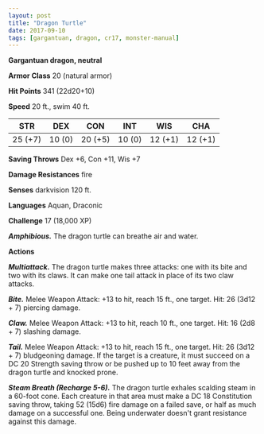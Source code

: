 ```yaml
---
layout: post
title: "Dragon Turtle"
date: 2017-09-10
tags: [gargantuan, dragon, cr17, monster-manual]
---
```


**Gargantuan dragon, neutral**

**Armor Class** 20 (natural armor)

**Hit Points** 341 (22d20+10)

**Speed** 20 ft., swim 40 ft.

|   STR   |   DEX   |   CON   |   INT   |   WIS   |   CHA   |
|:-----:|:-----:|:-----:|:-----:|:-----:|:-----:|
| 25 (+7) | 10 (0) | 20 (+5) | 10 (0) | 12 (+1) | 12 (+1) |

**Saving Throws** Dex +6, Con +11, Wis +7

**Damage Resistances** fire

**Senses** darkvision 120 ft.

**Languages** Aquan, Draconic

**Challenge** 17 (18,000 XP)

***Amphibious.*** The dragon turtle can breathe air and water.

**Actions**

***Multiattack.*** The dragon turtle makes three attacks: one with its bite and two with its claws. It can make one tail attack in place of its two claw attacks.

***Bite.*** Melee Weapon Attack: +13 to hit, reach 15 ft., one target. Hit: 26 (3d12 + 7) piercing damage.

***Claw.*** Melee Weapon Attack: +13 to hit, reach 10 ft., one target. Hit: 16 (2d8 + 7) slashing damage.

***Tail.*** Melee Weapon Attack: +13 to hit, reach 15 ft., one target. Hit: 26 (3d12 + 7) bludgeoning damage. If the target is a creature, it must succeed on a DC 20 Strength saving throw or be pushed up to 10 feet away from the dragon turtle and knocked prone.

***Steam Breath (Recharge 5-6).*** The dragon turtle exhales scalding steam in a 60-foot cone. Each creature in that area must make a DC 18 Constitution saving throw, taking 52 (15d6) fire damage on a failed save, or half as much damage on a successful one. Being underwater doesn't grant resistance against this damage.

